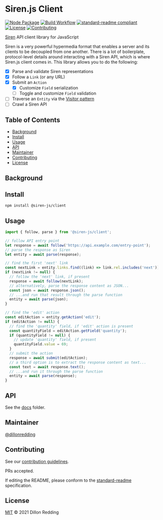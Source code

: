 # Siren.js Client

[![Node Package](https://img.shields.io/npm/v/@siren-js/client?style=flat-square)](https://npmjs.org/@siren-js/client)
[![Build Workflow](https://img.shields.io/github/actions/workflow/status/siren-js/client/build.yaml?style=flat-square)]()
[![standard-readme compliant](https://img.shields.io/badge/standard--readme-OK-green.svg?style=flat-square)](https://github.com/RichardLitt/standard-readme)
[![License](https://img.shields.io/github/license/siren-js/client?style=flat-square)](LICENSE)
[![Contributing](https://img.shields.io/badge/contributions-welcome-brightgreen.svg?style=flat-square)](CONTRIBUTING.md)

[Siren](https://github.com/kevinswiber/siren) API client library for JavaScript

Siren is a very powerful hypermedia format that enables a server and its clients to be decoupled from one another. There is a lot of boilerplate, protocol-level details around interacting with a Siren API, which is where Siren.js client comes in. This library allows you to do the following:

- [x] Parse and validate Siren representations
- [x] Follow a `Link` (or any URL)
- [x] Submit an `Action`
  - [x] Customize `Field` serialization
  - [ ] Toggle and customize `Field` validation
- [ ] Traverse an `Entity` via the [Visitor pattern](https://en.wikipedia.org/wiki/Visitor_pattern)
- [ ] Crawl a Siren API

## Table of Contents <!-- omit in toc -->

- [Background](#background)
- [Install](#install)
- [Usage](#usage)
- [API](#api)
- [Maintainer](#maintainer)
- [Contributing](#contributing)
- [License](#license)

## Background

<!-- TODO -->

## Install

```bash
npm install @siren-js/client
```

## Usage

```js
import { follow, parse } from '@siren-js/client';

// follow API entry point
let response = await follow('https://api.example.com/entry-point');
// parse the response as Siren
let entity = await parse(response);

// find the first 'next' link
const nextLink = entity.links.find((link) => link.rel.includes('next'));
if (nextLink != null) {
  // follow the 'next' link, if present
  response = await follow(nextLink);
  // alternatively, parse the response content as JSON...
  const json = await response.json();
  // ...and run that result through the parse function
  entity = await parse(json);
}

// find the 'edit' action
const editAction = entity.getAction('edit');
if (editAction != null) {
  // find the 'quantity' field, if 'edit' action is present
  const quantityField = editAction.getField('quantity');
  if (quantityField != null) {
    // update 'quantity' field, if present
    quantityField.value = 69;
  }
  // submit the action
  response = await submit(editAction);
  // a third option is to extract the response content as text...
  const text = await response.text();
  // ...and run it through the parse function
  entity = await parse(response);
}
```

## API

See the [docs](./docs/modules.md) folder.

## Maintainer

[@dillonredding](https://github.com/dillonredding)

## Contributing

See our [contribution guidelines](./CONTRIBUTING.md).

PRs accepted.

If editing the README, please conform to the [standard-readme](https://github.com/RichardLitt/standard-readme) specification.

## License

[MIT](./LICENSE) &copy; 2021 Dillon Redding
